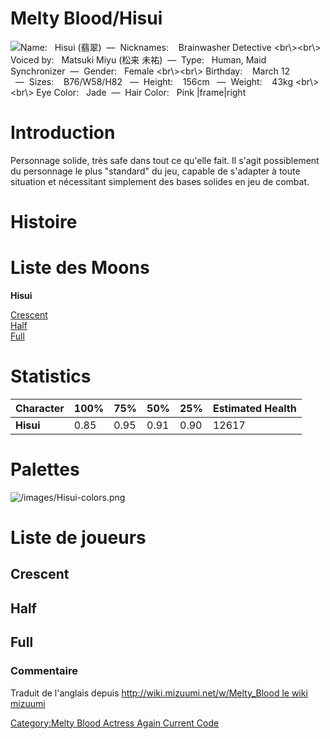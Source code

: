 # Melty Blood/Hisui

![ **Name:**   Hisui (翡翠)  —  **Nicknames:**    Brainwasher Detective
\<br\\\>\<br\\\> **Voiced by:**   Matsuki Miyu (松来
未祐)  —  **Type:**   Human, Maid Synchronizer  —  **Gender:**   Female
\<br\\\>\<br\\\> **Birthday:**    March 12   —  **Sizes:**   
B76/W58/H82   —  **Height:**    156cm   —  **Weight:**    43kg
\<br\\\>\<br\\\> **Eye Color:**   Jade  —  **Hair Color:**   Pink
\|frame\|right](/images/Hisui1.png " Name:   Hisui (翡翠)  —  Nicknames:    Brainwasher Detective <br\><br\> Voiced by:   Matsuki Miyu (松来 未祐)  —  Type:   Human, Maid Synchronizer  —  Gender:   Female <br\><br\> Birthday:    March 12   —  Sizes:    B76/W58/H82   —  Height:    156cm   —  Weight:    43kg <br\><br\> Eye Color:   Jade  —  Hair Color:   Pink |frame|right")

# Introduction

Personnage solide, très safe dans tout ce qu'elle fait. Il s'agit
possiblement du personnage le plus "standard" du jeu, capable de
s'adapter à toute situation et nécessitant simplement des bases solides
en jeu de combat.

# Histoire

# Liste des Moons

**Hisui**

[Crescent](Melty_Blood/Hisui/Crescent_Moon "wikilink")  
[Half](Melty_Blood/Hisui/Half_Moon "wikilink")  
[Full](Melty_Blood/Hisui/Full_Moon "wikilink")  

# Statistics

| Character | 100% | 75%  | 50%  | 25%  | Estimated Health |
|-----------|------|------|------|------|------------------|
| **Hisui** | 0.85 | 0.95 | 0.91 | 0.90 | 12617            |

# Palettes

![](/images/Hisui-colors.png "/images/Hisui-colors.png")

# Liste de joueurs

## Crescent

## Half

## Full

### Commentaire

Traduit de l'anglais depuis [http://wiki.mizuumi.net/w/Melty_Blood le
wiki
mizuumi](http://wiki.mizuumi.net/w/Melty_Blood_le_wiki_mizuumi "wikilink")

[Category:Melty Blood Actress Again Current
Code](Category:Melty_Blood_Actress_Again_Current_Code "wikilink")

